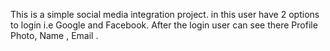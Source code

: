 This is a simple social media integration project.
in this user have 2 options to login i.e Google and Facebook.
After the login user can see there Profile Photo, Name , Email .
